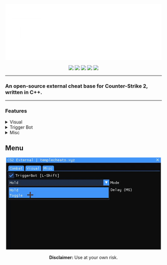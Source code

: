 <p align="center">
  <a href="https://templecheats.xyz">
    <img src="github/images/logo.png">
  </a>
</p> 
<p align="center">
  <img src="https://img.shields.io/badge/C%2B%2B-00599C?style=for-the-badge&logo=c%2B%2B&logoColor=white">
  <img src="https://img.shields.io/badge/Visual_Studio-5C2D91?style=for-the-badge&logo=visual%20studio&logoColor=white">
  <img src="https://img.shields.io/badge/Windows-0078D6?style=for-the-badge&logo=windows&logoColor=white">
  <a href="https://discord.gg/j6hTUB5GBx" style="text-decoration: none;">
    <img src="https://img.shields.io/badge/Discord-7289DA?style=for-the-badge&logo=discord&logoColor=white">
  </a>
  <img src="https://img.shields.io/badge/license-MIT-blue?style=for-the-badge&logo=&logoColor=whit">
</p>

---
### An open-source external cheat base for Counter-Strike 2, written in C++.
---

### Features
<details>
<summary>Visual</summary>
  
- No Flash
- Fov Changer
</details>

<details>
<summary>Trigger Bot</summary>

- Shot Delay
</details>

<details>
<summary>Misc</summary>
  
- Menu Accent Color Selector
- Rainbow Menu
</details>

## Menu

<p align="center">
  <img src="./github/images/menu.gif" alt="Menu">
</p>

<p align="center"><b>Disclaimer:</b> Use at your own risk.</p>
